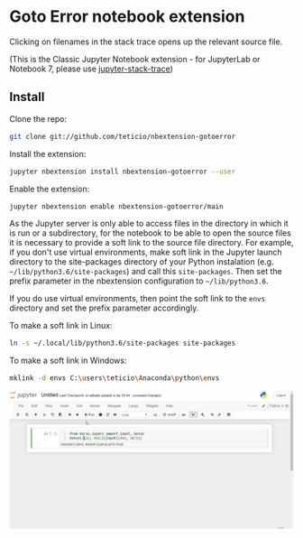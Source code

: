 # Goto Error notebook extension

Clicking on filenames in the stack trace opens up the relevant source file.

(This is the Classic Jupyter Notebook extension - for JupyterLab or Notebook 7, please use [jupyter-stack-trace](https://github.com/teticio/jupyter-stack-trace))
## Install

Clone the repo:

```bash
git clone git://github.com/teticio/nbextension-gotoerror
```

Install the extension:

```bash
jupyter nbextension install nbextension-gotoerror --user
```

Enable the extension:

```bash
jupyter nbextension enable nbextension-gotoerror/main
```

As the Jupyter server is only able to access files in the directory in which it is run or a subdirectory, for the notebook to be able to open the source files it is necessary to provide a soft link to the source file directory. For example, if you don't use virtual environments, make soft link in the Jupyter launch directory to the site-packages directory of your Python instalation (e.g. ```~/lib/python3.6/site-packages```) and call this ```site-packages```. Then set the prefix parameter in the nbextension configuration to ```~/lib/python3.6```. 

If you do use virtual environments, then point the soft link to the ```envs``` directory and set the prefix parameter accordingly.

To make a soft link in Linux:

```bash
ln -s ~/.local/lib/python3.6/site-packages site-packages
```

To make a soft link in Windows:

```bash
mklink -d envs C:\users\teticio\Anaconda\python\envs
```

![demo](demo.gif)
